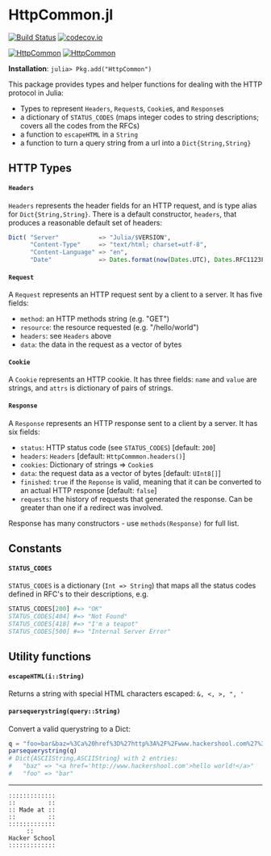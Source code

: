 # HttpCommon.jl

[![Build Status](https://travis-ci.org/JuliaWeb/HttpCommon.jl.svg?branch=master)](https://travis-ci.org/JuliaWeb/HttpCommon.jl)
[![codecov.io](http://codecov.io/github/JuliaWeb/HttpCommon.jl/coverage.svg?branch=master)](http://codecov.io/github/JuliaWeb/HttpCommon.jl?branch=master)

[![HttpCommon](http://pkg.julialang.org/badges/HttpCommon_0.3.svg)](http://pkg.julialang.org/?pkg=HttpCommon&ver=0.3)
[![HttpCommon](http://pkg.julialang.org/badges/HttpCommon_0.4.svg)](http://pkg.julialang.org/?pkg=HttpCommon&ver=0.4)

**Installation**: `julia> Pkg.add("HttpCommon")`

This package provides types and helper functions for dealing with the HTTP protocol in Julia:

* Types to represent `Headers`, `Request`s, `Cookie`s, and `Response`s
* a dictionary of `STATUS_CODES`
    (maps integer codes to string descriptions; covers all the codes from the RFCs)
* a function to `escapeHTML` in a `String`
* a function to turn a query string from a url into a `Dict{String,String}`


## HTTP Types

#### `Headers`

`Headers` represents the header fields for an HTTP request, and is type alias for `Dict{String,String}`.
There is a default constructor, `headers`, that produces a reasonable default set of headers:
```julia
Dict( "Server"           => "Julia/$VERSION",
      "Content-Type"     => "text/html; charset=utf-8",
      "Content-Language" => "en",
      "Date"             => Dates.format(now(Dates.UTC), Dates.RFC1123Format) )
```


#### `Request`

A `Request` represents an HTTP request sent by a client to a server.
It has five fields:

* `method`: an HTTP methods string (e.g. "GET")
* `resource`: the resource requested (e.g. "/hello/world")
* `headers`: see `Headers` above
* `data`: the data in the request as a vector of bytes


#### `Cookie`

A `Cookie` represents an HTTP cookie. It has three fields:
`name` and `value` are strings, and `attrs` is dictionary
of pairs of strings.


#### `Response`

A `Response` represents an HTTP response sent to a client by a server.
It has six fields:

* `status`: HTTP status code (see `STATUS_CODES`) [default: `200`]
* `headers`: `Headers` [default: `HttpCommmon.headers()`]
* `cookies`: Dictionary of strings => `Cookie`s
* `data`: the request data as a vector of bytes [default: `UInt8[]`]
* `finished`: `true` if the `Reponse` is valid, meaning that it can be
  converted to an actual HTTP response [default: `false`]
* `requests`: the history of requests that generated the response.
  Can be greater than one if a redirect was involved.

Response has many constructors - use `methods(Response)` for full list.


## Constants

#### `STATUS_CODES`

`STATUS_CODES` is a dictionary (`Int => String`) that maps all the
status codes defined in RFC's to their descriptions, e.g.

```julia
STATUS_CODES[200] #=> "OK"
STATUS_CODES[404] #=> "Not Found"
STATUS_CODES[418] #=> "I'm a teapot"
STATUS_CODES[500] #=> "Internal Server Error"
```


## Utility functions

#### `escapeHTML(i::String)`

Returns a string with special HTML characters escaped: `&, <, >, ", '`


#### `parsequerystring(query::String)`

Convert a valid querystring to a Dict:

```julia
q = "foo=bar&baz=%3Ca%20href%3D%27http%3A%2F%2Fwww.hackershool.com%27%3Ehello%20world%21%3C%2Fa%3E"
parsequerystring(q)
# Dict{ASCIIString,ASCIIString} with 2 entries:
#   "baz" => "<a href='http://www.hackershool.com'>hello world!</a>"
#   "foo" => "bar"
```


---


~~~~
:::::::::::::
::         ::
:: Made at ::
::         ::
:::::::::::::
     ::
Hacker School
:::::::::::::
~~~~
